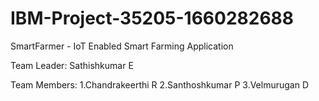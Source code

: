 # IBM-Project-35205-1660282688
SmartFarmer - IoT Enabled Smart Farming Application

Team Leader: Sathishkumar E

Team Members:
  1.Chandrakeerthi R
  2.Santhoshkumar P
  3.Velmurugan D
